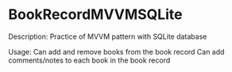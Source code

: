 # BookRecordMVVMSQLite
Description:
Practice of MVVM pattern with SQLite database

Usage:
Can add and remove books from the book record
Can add comments/notes to each book in the book record
